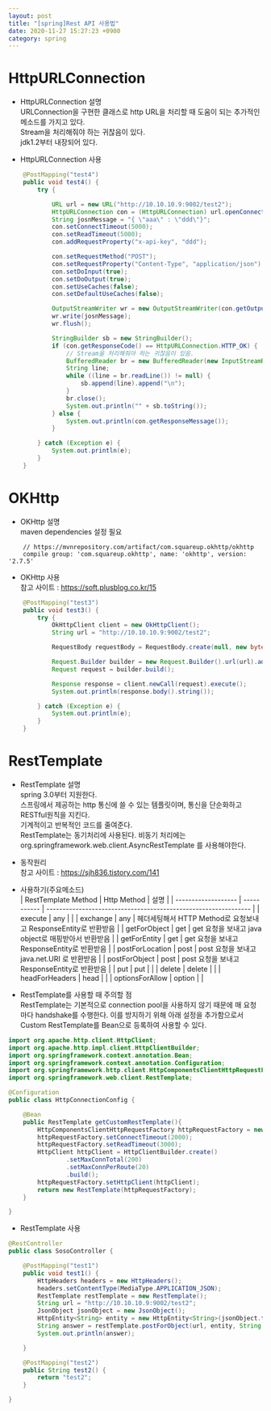 ```yaml
---
layout: post
title: "[spring]Rest API 사용법"
date: 2020-11-27 15:27:23 +0900
category: spring
---
```


# HttpURLConnection

- HttpURLConnection 설명  
  URLConnection을 구현한 클래스로 http URL을 처리할 때 도움이 되는 추가적인 메소드를 가지고 있다.  
  Stream을 처리해줘야 하는 귀찮음이 있다.  
  jdk1.2부터 내장되어 있다.

- HttpURLConnection 사용

```java
    @PostMapping("test4")
    public void test4() {
        try {

            URL url = new URL("http://10.10.10.9:9002/test2");
            HttpURLConnection con = (HttpURLConnection) url.openConnection();
            String josnMessage = "{ \"aaa\" : \"ddd\"}";
            con.setConnectTimeout(5000);
            con.setReadTimeout(5000);
            con.addRequestProperty("x-api-key", "ddd");

            con.setRequestMethod("POST");
            con.setRequestProperty("Content-Type", "application/json");
            con.setDoInput(true);
            con.setDoOutput(true);
            con.setUseCaches(false);
            con.setDefaultUseCaches(false);

            OutputStreamWriter wr = new OutputStreamWriter(con.getOutputStream());
            wr.write(josnMessage);
            wr.flush();

            StringBuilder sb = new StringBuilder();
            if (con.getResponseCode() == HttpURLConnection.HTTP_OK) {
                // Stream을 처리해줘야 하는 귀찮음이 있음.
                BufferedReader br = new BufferedReader(new InputStreamReader(con.getInputStream(), "utf-8"));
                String line;
                while ((line = br.readLine()) != null) {
                    sb.append(line).append("\n");
                }
                br.close();
                System.out.println("" + sb.toString());
            } else {
                System.out.println(con.getResponseMessage());
            }

        } catch (Exception e) {
            System.out.println(e);
        }
    }

```

# OKHttp

- OKHttp 설명  
  maven dependencies 설정 필요

```console
    // https://mvnrepository.com/artifact/com.squareup.okhttp/okhttp
	compile group: 'com.squareup.okhttp', name: 'okhttp', version: '2.7.5'
```

- OKHttp 사용  
  참고 사이트 : https://soft.plusblog.co.kr/15

```java
    @PostMapping("test3")
    public void test3() {
        try {
            OkHttpClient client = new OkHttpClient();
            String url = "http://10.10.10.9:9002/test2";

            RequestBody requestBody = RequestBody.create(null, new byte[0]);

            Request.Builder builder = new Request.Builder().url(url).addHeader("aaaa", "dddd").post(requestBody);
            Request request = builder.build();

            Response response = client.newCall(request).execute();
            System.out.println(response.body().string());

        } catch (Exception e) {
            System.out.println(e);
        }
    }

```

# RestTemplate

- RestTemplate 설명  
  spring 3.0부터 지원한다.  
  스프링에서 제공하는 http 통신에 쓸 수 있는 템플릿이며, 통신을 단순화하고 RESTful원칙을 지킨다.  
  기계적이고 반복적인 코드를 줄여준다.  
  RestTemplate는 동기처리에 사용된다. 비동기 처리에는 org.springframework.web.client.AsyncRestTemplate 를 사용해야한다.

- 동작원리  
  참고 사이트 : https://sjh836.tistory.com/141

- 사용하기(주요메소드)  
   | RestTemplate Method | Http Method | 설명                                                            |
   | ------------------- | ----------- | --------------------------------------------------------------- |
   | execute             | any         |                                                                 |
   | exchange            | any         | 헤더세팅해서 HTTP Method로 요청보내고 ResponseEntity로 반환받음 |
   | getForObject        | get         | get 요청을 보내고 java object로 매핑받아서 반환받음             |
   | getForEntity        | get         | get 요청을 보내고 ResponseEntity로 반환받음                     |
   | postForLocation     | post        | post 요청을 보내고 java.net.URI 로 반환받음                     |
   | postForObject       | post        | post 요청을 보내고 ResponseEntity로 반환받음                    |
   | put                 | put         |                                                                 |
   | delete              | delete      |                                                                 |
   | headForHeaders      | head        |                                                                 |
   | optionsForAllow     | option      |                                                                 |

- RestTemplate를 사용할 때 주의할 점  
  RestTemplate는 기본적으로 connection pool을 사용하지 않기 때문에 매 요청마다 handshake를 수행한다.
  이를 방지하기 위해 아래 설정을 추가함으로서 Custom RestTemplate를 Bean으로 등록하여 사용할 수 있다.

```java
import org.apache.http.client.HttpClient;
import org.apache.http.impl.client.HttpClientBuilder;
import org.springframework.context.annotation.Bean;
import org.springframework.context.annotation.Configuration;
import org.springframework.http.client.HttpComponentsClientHttpRequestFactory;
import org.springframework.web.client.RestTemplate;

@Configuration
public class HttpConnectionConfig {

    @Bean
    public RestTemplate getCustomRestTemplate(){
        HttpComponentsClientHttpRequestFactory httpRequestFactory = new HttpComponentsClientHttpRequestFactory();
        httpRequestFactory.setConnectTimeout(2000);
        httpRequestFactory.setReadTimeout(3000);
        HttpClient httpClient = HttpClientBuilder.create()
                .setMaxConnTotal(200)
                .setMaxConnPerRoute(20)
                .build();
        httpRequestFactory.setHttpClient(httpClient);
        return new RestTemplate(httpRequestFactory);
    }

}
```

- RestTemplate 사용

```java
@RestController
public class SosoController {

    @PostMapping("test1")
    public void test1() {
        HttpHeaders headers = new HttpHeaders();
        headers.setContentType(MediaType.APPLICATION_JSON);
        RestTemplate restTemplate = new RestTemplate();
        String url = "http://10.10.10.9:9002/test2";
        JsonObject jsonObject = new JsonObject();
        HttpEntity<String> entity = new HttpEntity<String>(jsonObject.toString(), headers);
        String answer = restTemplate.postForObject(url, entity, String.class);
        System.out.println(answer);

    }

    @PostMapping("test2")
    public String test2() {
        return "test2";
    }

}
```
